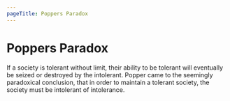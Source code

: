 ```yaml
---
pageTitle: Poppers Paradox
---
```

# Poppers Paradox
If a society is tolerant without limit, their ability to be tolerant will eventually be seized or destroyed by the intolerant. Popper came to the seemingly paradoxical conclusion, that in order to maintain a tolerant society, the society must be intolerant of intolerance.
